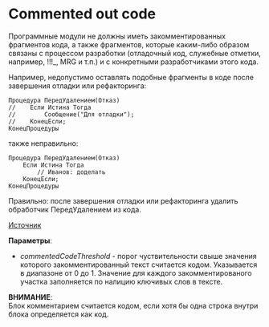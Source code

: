 #  Commented out code

Программные модули не должны иметь закомментированных фрагментов кода, а также фрагментов,
которые каким-либо образом связаны с процессом разработки (отладочный код, служебные отметки, например, !!!_, MRG и т.п.)
и с конкретными разработчиками этого кода.

Например, недопустимо оставлять подобные фрагменты в коде после завершения отладки или рефакторинга:

```bls
Процедура ПередУдалением(Отказ)
//    Если Истина Тогда
//        Сообщение("Для отладки");
//    КонецЕсли;
КонецПроцедуры
```
также неправильно:
```bls
Процедура ПередУдалением(Отказ)
    Если Истина Тогда
        // Иванов: доделать 
    КонецЕсли;
КонецПроцедуры
```

Правильно: после завершения отладки или рефакторинга удалить обработчик ПередУдалением из кода.

[Источник](https://its.1c.ru/db/v8std/content/456/hdoc)


**Параметры**:  
 * *commentedCodeThreshold* - порог чуствительности свыше значения которого закомментированный текст считается кодом.
 Указывается в диапазоне от 0 до 1. Значение для каждого закомментированого участка заполняется по налицию ключивых слов в тексте.

**ВНИМАНИЕ**:  
Блок комментарием считается кодом, если хотя бы одна строка внутри блока определяется как код.